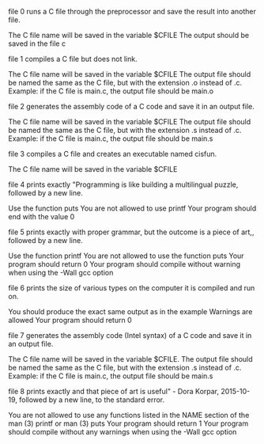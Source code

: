 file 0 runs a C file through the preprocessor and save the result into another file.

The C file name will be saved in the variable $CFILE
The output should be saved in the file c

file 1 compiles a C file but does not link.

The C file name will be saved in the variable $CFILE
The output file should be named the same as the C file, but with the extension .o instead of .c.
Example: if the C file is main.c, the output file should be main.o

file 2 generates the assembly code of a C code and save it in an output file.

The C file name will be saved in the variable $CFILE
The output file should be named the same as the C file, but with the extension .s instead of .c.
Example: if the C file is main.c, the output file should be main.s

file 3 compiles a C file and creates an executable named cisfun.

The C file name will be saved in the variable $CFILE

file 4 prints exactly "Programming is like building a multilingual puzzle, followed by a new line.

Use the function puts
You are not allowed to use printf
Your program should end with the value 0

file 5 prints exactly with proper grammar, but the outcome is a piece of art,, followed by a new line.

Use the function printf
You are not allowed to use the function puts
Your program should return 0
Your program should compile without warning when using the -Wall gcc option

file 6 prints the size of various types on the computer it is compiled and run on.

You should produce the exact same output as in the example
Warnings are allowed
Your program should return 0

file 7 generates the assembly code (Intel syntax) of a C code and save it in an output file.

The C file name will be saved in the variable $CFILE.
The output file should be named the same as the C file, but with the extension .s instead of .c.
Example: if the C file is main.c, the output file should be main.s

file 8 prints exactly and that piece of art is useful" - Dora Korpar, 2015-10-19, followed by a new line, to the standard error.

You are not allowed to use any functions listed in the NAME section of the man (3) printf or man (3) puts
Your program should return 1
Your program should compile without any warnings when using the -Wall gcc option
